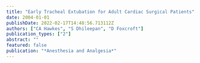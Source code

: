 ```yaml
---
title: "Early Tracheal Extubation for Adult Cardiac Surgical Patients"
date: 2004-01-01
publishDate: 2022-02-17T14:48:56.713112Z
authors: ["CA Hawkes", "S Dhileepan", "D Foxcroft"]
publication_types: ["2"]
abstract: ""
featured: false
publication: "*Anesthesia and Analgesia*"
---
```


